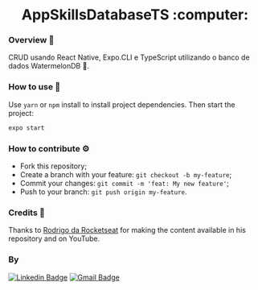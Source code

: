 <h1 align="center">
 AppSkillsDatabaseTS :computer:
</h1>


### Overview :book:
CRUD usando React Native, Expo.CLI e TypeScript utilizando o banco de dados WatermelonDB :watermelon:.

### How to use :toolbox:

Use `yarn` or `npm` install to install project dependencies. Then start the project:
```bash
expo start
```

### How to contribute :gear:
- Fork this repository;
- Create a branch with your feature: `git checkout -b my-feature`;
- Commit your changes: `git commit -m 'feat: My new feature'`;
- Push to your branch: `git push origin my-feature`.


### Credits 🤝

Thanks to [Rodrigo da Rocketseat](https://github.com/rodrigorgtic/ "Rodrigo da Rocketseat") for making the content available in his repository and on YouTube.


### By
[![Linkedin Badge](https://img.shields.io/badge/-Thomas-blue?style=flat-square&logo=Linkedin&logoColor=white&link=https://www.linkedin.com/in/tgmarinho/)](https://www.linkedin.com/in/thomasjeffcosta/) 
[![Gmail Badge](https://img.shields.io/badge/-thomas.jeffcosta@gmail.com-c14438?style=flat-square&logo=Gmail&logoColor=white&link=mailto:thomas.jeffcosta@gmail.com)](mailto:thomas.jeffcosta@gmail.com)
